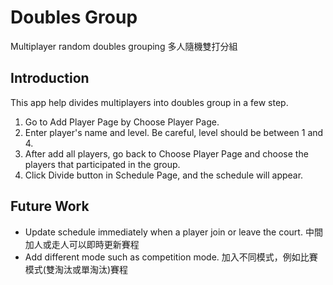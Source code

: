 # Doubles Group 
Multiplayer random doubles grouping
多人隨機雙打分組

## Introduction
This app help divides multiplayers into doubles group in a few step.
1. Go to Add Player Page by Choose Player Page.
2. Enter player's name and level. Be careful, level should be between 1 and 4.
3. After add all players, go back to Choose Player Page and choose the players that participated in the group.
4. Click Divide button in Schedule Page, and the schedule will appear.


## Future Work
* Update schedule immediately when a player join or leave the court. 中間加人或走人可以即時更新賽程
* Add different mode such as competition mode. 加入不同模式，例如比賽模式(雙淘汰或單淘汰)賽程
